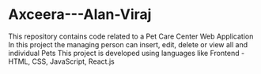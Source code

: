 # Axceera---Alan-Viraj
This repository contains code related to a Pet Care Center Web Application
In this project the managing person can insert, edit, delete or view all and individual Pets
This project is developed using languages like
Frontend - HTML, CSS, JavaScript, React.js
